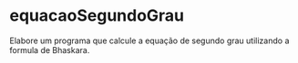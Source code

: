 # equacaoSegundoGrau
Elabore um programa que calcule a equação de segundo grau utilizando a formula de Bhaskara.
